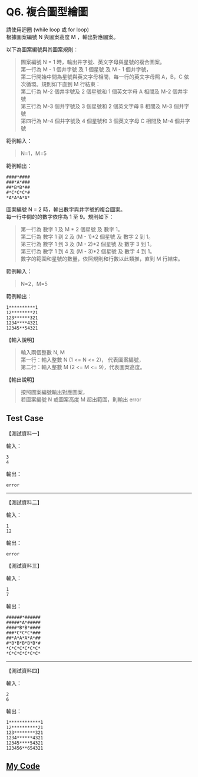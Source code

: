 # Q6. 複合圖型繪圖

請使用迴圈 (while loop 或 for loop)  
根據圖案編號 N 與圖案高度 M ，輸出對應圖案。

以下為圖案編號與其圖案規則：

> 圖案編號 N = 1 時，輸出井字號、英文字母與星號的複合圖案。  
> 第一行為 M - 1 個井字號 及 1 個星號 及 M - 1 個井字號，  
> 第二行開始中間為星號與英文字母相間，每一行的英文字母照 A，B，C 依次循環。規則如下直到 M 行結束：  
> 第二行為 M-2 個井字號及 2 個星號和 1 個英文字母 A 相間及 M-2 個井字號  
> 第三行為 M-3 個井字號及 3 個星號和 2 個英文字母 B 相間及 M-3 個井字號  
> 第四行為 M-4 個井字號及 4 個星號和 3 個英文字母 C 相間及 M-4 個井字號

範例輸入：

> N=1，M=5

範例輸出：

    ####*####
    ###*A*###
    ##*B*B*##
    #*C*C*C*#
    *A*A*A*A*

圖案編號 N = 2 時，輸出數字與井字號的複合圖案。  
每一行中間的的數字依序為 1 至 9。規則如下：

> 第一行為 數字 1 及 M * 2 個星號 及 數字 1。  
> 第二行為 數字 1 到 2 及 (M - 1)*2 個星號 及 數字 2 到 1。  
> 第三行為 數字 1 到 3 及 (M - 2)*2 個星號 及 數字 3 到 1。  
> 第三行為 數字 1 到 4 及 (M - 3)*2 個星號 及 數字 4 到 1。  
> 數字的範圍和星號的數量，依照規則和行數以此類推，直到 M 行結束。

範例輸入：

> N=2，M=5

範例輸出：

    1**********1
    12********21
    123******321
    1234****4321
    12345**54321

【輸入說明】

> 輸入兩個整數 N, M  
> 第一行：輸入整數 N (1 <= N <= 2)， 代表圖案編號，  
> 第二行：輸入整數 M (2 <= M <= 9)，代表圖案高度。

【輸出說明】

> 按照圖案編號輸出對應圖案，  
> 若圖案編號 N 或圖案高度 M 超出範圍，則輸出 error

## Test Case

【測試資料一】

輸入：

    3
    4

輸出：

    error

---

【測試資料二】

輸入：

    1
    12

輸出：

    error

【測試資料三】

輸入：

    1
    7

輸出：

    ######*######
    #####*A*#####
    ####*B*B*####
    ###*C*C*C*###
    ##*A*A*A*A*##
    #*B*B*B*B*B*#
    *C*C*C*C*C*C*
    *C*C*C*C*C*C*

---

【測試資料四】

輸入：

    2
    6

輸出：

    1************1
    12**********21
    123********321
    1234******4321
    12345****54321
    123456**654321

## [My Code](./q006.c)

```c

```
